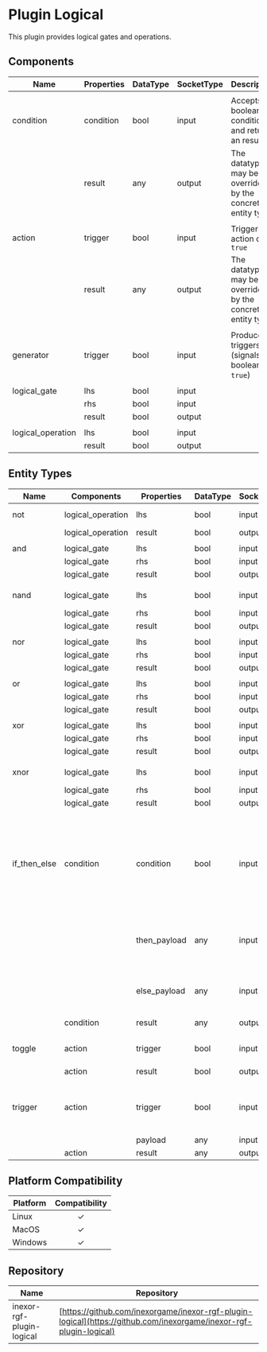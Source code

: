 # Plugin Logical

This plugin provides logical gates and operations.

## Components

| Name              | Properties | DataType | SocketType | Description                                                |
|-------------------|------------|----------|------------|------------------------------------------------------------|
|                   |
| condition         | condition  | bool     | input      | Accepts a boolean condition and returns an result          |
|                   | result     | any      | output     | The datatype may be overridden by the concrete entity type |
|                   |
| action            | trigger    | bool     | input      | Triggers an action on `true`                               |
|                   | result     | any      | output     | The datatype may be overridden by the concrete entity type |
|                   |
| generator         | trigger    | bool     | input      | Produces triggers (signals boolean `true`)                 |
|                   |
| logical_gate      | lhs        | bool     | input      |                                                            |
|                   | rhs        | bool     | input      |                                                            |
|                   | result     | bool     | output     |                                                            |
|                   |
| logical_operation | lhs        | bool     | input      |                                                            |
|                   | result     | bool     | output     |                                                            |

## Entity Types

| Name         | Components        | Properties   | DataType | SocketType | Description                                                                           |
|--------------|-------------------|--------------|----------|------------|---------------------------------------------------------------------------------------|
| not          | logical_operation | lhs          | bool     | input      | NOT-Operation                                                                         |
|              | logical_operation | result       | bool     | output     |                                                                                       |
||
| and          | logical_gate      | lhs          | bool     | input      | AND-Gate                                                                              |
|              | logical_gate      | rhs          | bool     | input      |                                                                                       |
|              | logical_gate      | result       | bool     | output     |                                                                                       |
||
| nand         | logical_gate      | lhs          | bool     | input      | NAND-Gate                                                                             | 
|              | logical_gate      | rhs          | bool     | input      |                                                                                       |
|              | logical_gate      | result       | bool     | output     |                                                                                       |
||
| nor          | logical_gate      | lhs          | bool     | input      | NOR-Gate                                                                              |
|              | logical_gate      | rhs          | bool     | input      |                                                                                       |
|              | logical_gate      | result       | bool     | output     |                                                                                       |
||
| or           | logical_gate      | lhs          | bool     | input      | OR-Gate                                                                               |
|              | logical_gate      | rhs          | bool     | input      |                                                                                       |
|              | logical_gate      | result       | bool     | output     |                                                                                       |
||
| xor          | logical_gate      | lhs          | bool     | input      | XOR-Gate                                                                              |
|              | logical_gate      | rhs          | bool     | input      |                                                                                       |
|              | logical_gate      | result       | bool     | output     |                                                                                       |
||
| xnor         | logical_gate      | lhs          | bool     | input      | XNOR-Gate                                                                             |
|              | logical_gate      | rhs          | bool     | input      |                                                                                       |
|              | logical_gate      | result       | bool     | output     |                                                                                       |
||
| if_then_else | condition         | condition    | bool     | input      | Each time it's triggered, either the then-payload or the else-payload gets propagated |
|              |                   | then_payload | any      | input      | Will be propagated if the condition is `true`                                         |
|              |                   | else_payload | any      | input      | Will be propagated if the condition is `false`                                        |
|              | condition         | result       | any      | output     |                                                                                       |
||
| toggle       | action            | trigger      | bool     | input      | If triggered the result will toggled                                                  |
|              | action            | result       | bool     | output     |                                                                                       |
||
| trigger      | action            | trigger      | bool     | input      | If triggered the payload will be copied to the result                                 |
|              |                   | payload      | any      | input      |                                                                                       |
|              | action            | result       | any      | output     |                                                                                       |

## Platform Compatibility

| Platform | Compatibility |
|----------|:-------------:|
| Linux    |       ✓       |
| MacOS    |       ✓       |
| Windows  |       ✓       |

## Repository

| Name                      | Repository                                                                                                         |
|---------------------------|--------------------------------------------------------------------------------------------------------------------|
| inexor-rgf-plugin-logical | [https://github.com/inexorgame/inexor-rgf-plugin-logical](https://github.com/inexorgame/inexor-rgf-plugin-logical) |
